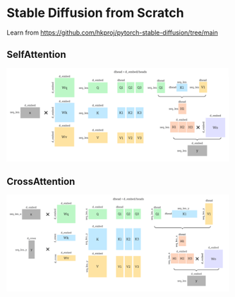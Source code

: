 # Stable Diffusion from Scratch
Learn from https://github.com/hkproj/pytorch-stable-diffusion/tree/main

## SelfAttention

![SelfAttention](AttentionMatrixs.PNG)
## CrossAttention

![CrossAttention](CrossAttn.PNG)